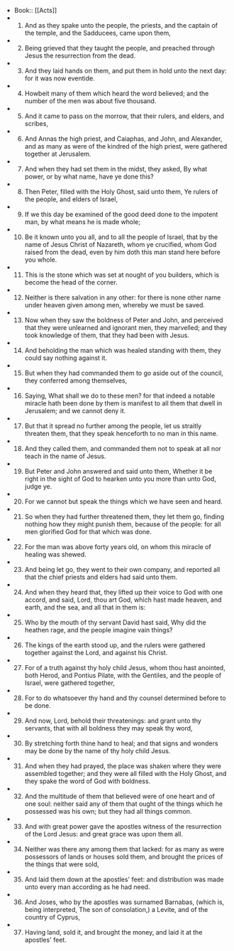 - Book:: [[Acts]]
- 1. And as they spake unto the people, the priests, and the captain of the temple, and the Sadducees, came upon them,
- 2. Being grieved that they taught the people, and preached through Jesus the resurrection from the dead.
- 3. And they laid hands on them, and put them in hold unto the next day: for it was now eventide.
- 4. Howbeit many of them which heard the word believed; and the number of the men was about five thousand.
- 5. And it came to pass on the morrow, that their rulers, and elders, and scribes,
- 6. And Annas the high priest, and Caiaphas, and John, and Alexander, and as many as were of the kindred of the high priest, were gathered together at Jerusalem.
- 7. And when they had set them in the midst, they asked, By what power, or by what name, have ye done this?
- 8. Then Peter, filled with the Holy Ghost, said unto them, Ye rulers of the people, and elders of Israel,
- 9. If we this day be examined of the good deed done to the impotent man, by what means he is made whole;
- 10. Be it known unto you all, and to all the people of Israel, that by the name of Jesus Christ of Nazareth, whom ye crucified, whom God raised from the dead, even by him doth this man stand here before you whole.
- 11. This is the stone which was set at nought of you builders, which is become the head of the corner.
- 12. Neither is there salvation in any other: for there is none other name under heaven given among men, whereby we must be saved.
- 13. Now when they saw the boldness of Peter and John, and perceived that they were unlearned and ignorant men, they marvelled; and they took knowledge of them, that they had been with Jesus.
- 14. And beholding the man which was healed standing with them, they could say nothing against it.
- 15. But when they had commanded them to go aside out of the council, they conferred among themselves,
- 16. Saying, What shall we do to these men? for that indeed a notable miracle hath been done by them is manifest to all them that dwell in Jerusalem; and we cannot deny it.
- 17. But that it spread no further among the people, let us straitly threaten them, that they speak henceforth to no man in this name.
- 18. And they called them, and commanded them not to speak at all nor teach in the name of Jesus.
- 19. But Peter and John answered and said unto them, Whether it be right in the sight of God to hearken unto you more than unto God, judge ye.
- 20. For we cannot but speak the things which we have seen and heard.
- 21. So when they had further threatened them, they let them go, finding nothing how they might punish them, because of the people: for all men glorified God for that which was done.
- 22. For the man was above forty years old, on whom this miracle of healing was shewed.
- 23. And being let go, they went to their own company, and reported all that the chief priests and elders had said unto them.
- 24. And when they heard that, they lifted up their voice to God with one accord, and said, Lord, thou art God, which hast made heaven, and earth, and the sea, and all that in them is:
- 25. Who by the mouth of thy servant David hast said, Why did the heathen rage, and the people imagine vain things?
- 26. The kings of the earth stood up, and the rulers were gathered together against the Lord, and against his Christ.
- 27. For of a truth against thy holy child Jesus, whom thou hast anointed, both Herod, and Pontius Pilate, with the Gentiles, and the people of Israel, were gathered together,
- 28. For to do whatsoever thy hand and thy counsel determined before to be done.
- 29. And now, Lord, behold their threatenings: and grant unto thy servants, that with all boldness they may speak thy word,
- 30. By stretching forth thine hand to heal; and that signs and wonders may be done by the name of thy holy child Jesus.
- 31. And when they had prayed, the place was shaken where they were assembled together; and they were all filled with the Holy Ghost, and they spake the word of God with boldness.
- 32. And the multitude of them that believed were of one heart and of one soul: neither said any of them that ought of the things which he possessed was his own; but they had all things common.
- 33. And with great power gave the apostles witness of the resurrection of the Lord Jesus: and great grace was upon them all.
- 34. Neither was there any among them that lacked: for as many as were possessors of lands or houses sold them, and brought the prices of the things that were sold,
- 35. And laid them down at the apostles' feet: and distribution was made unto every man according as he had need.
- 36. And Joses, who by the apostles was surnamed Barnabas, (which is, being interpreted, The son of consolation,) a Levite, and of the country of Cyprus,
- 37. Having land, sold it, and brought the money, and laid it at the apostles' feet.
